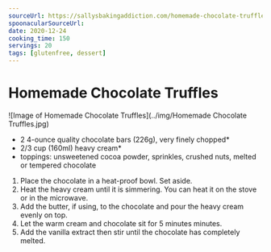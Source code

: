 ```yaml
---
sourceUrl: https://sallysbakingaddiction.com/homemade-chocolate-truffles/
spoonacularSourceUrl: 
date: 2020-12-24
cooking_time: 150
servings: 20
tags: [glutenfree, dessert]
---
```

# Homemade Chocolate Truffles

![Image of Homemade Chocolate Truffles](../img/Homemade Chocolate Truffles.jpg)


- 2 4-ounce quality chocolate bars (226g), very finely chopped*
- 2/3 cup (160ml) heavy cream*
- toppings: unsweetened cocoa powder, sprinkles, crushed nuts, melted or tempered chocolate


1. Place the chocolate in a heat-proof bowl. Set aside.
2. Heat the heavy cream until it is simmering. You can heat it on the stove or in the microwave.
3. Add the butter, if using, to the chocolate and pour the heavy cream evenly on top.
4. Let the warm cream and chocolate sit for 5 minutes minutes.
5. Add the vanilla extract then stir until the chocolate has completely melted.
